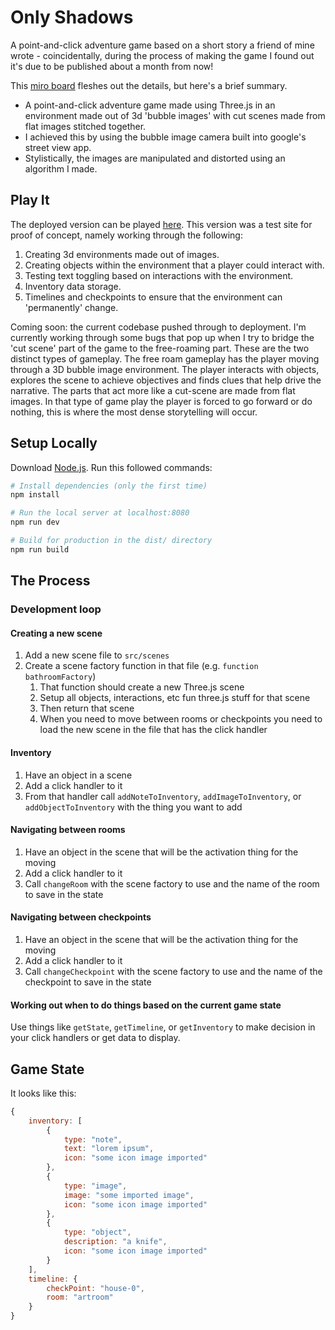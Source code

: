 # Only Shadows

A point-and-click adventure game based on a short story a friend of mine wrote - coincidentally, during the process of making the game I found out it's due to be published about a month from now!  

This [miro board](https://miro.com/app/board/uXjVPap0qME=/?share_link_id=24097702245) fleshes out the details, but here's a brief summary.
- A point-and-click adventure game made using Three.js in an environment made out of 3d 'bubble images' with cut scenes made from flat images stitched together. 
- I achieved this by using the bubble image camera built into google's street view app.  
- Stylistically, the images are manipulated and distorted using an algorithm I made.

## Play It
The deployed version can be played [here](https://immersive-bubble.vercel.app/). This version was a test site for proof of concept, namely working through the following: 
1. Creating 3d environments made out of images.
2. Creating objects within the environment that a player could interact with. 
3. Testing text toggling based on interactions with the environment. 
4. Inventory data storage.
5. Timelines and checkpoints to ensure that the environment can 'permanently' change. 

Coming soon: the current codebase pushed through to deployment. I'm currently working through some bugs that pop up when I try to bridge the 'cut scene' part of the game to the free-roaming part. These are the two distinct types of gameplay. The free roam gameplay has the player moving through a 3D bubble image environment. The player interacts with objects, explores the scene to achieve objectives and finds clues that help drive the narrative. The parts that act more like a cut-scene are made from flat images. In that type of game play the player is forced to go forward or do nothing, this is where the most dense storytelling will occur. 

## Setup Locally 
Download [Node.js](https://nodejs.org/en/download/).
Run this followed commands:

``` bash
# Install dependencies (only the first time)
npm install

# Run the local server at localhost:8080
npm run dev

# Build for production in the dist/ directory
npm run build
```

## The Process

### Development loop

#### Creating a new scene

1. Add a new scene file to `src/scenes`
2. Create a scene factory function in that file (e.g. `function bathroomFactory`)
    1. That function should create a new Three.js scene
    2. Setup all objects, interactions, etc fun three.js stuff for that scene
    3. Then return that scene
    4. When you need to move between rooms or checkpoints you need to load the new scene in the file that has the click handler

#### Inventory

1. Have an object in a scene
2. Add a click handler to it
3. From that handler call `addNoteToInventory`, `addImageToInventory`, or `addObjectToInventory` with the thing you want to add

#### Navigating between rooms

1. Have an object in the scene that will be the activation thing for the moving
2. Add a click handler to it
3. Call `changeRoom` with the scene factory to use and the name of the room to save in the state

#### Navigating between checkpoints

1. Have an object in the scene that will be the activation thing for the moving
2. Add a click handler to it
3. Call `changeCheckpoint` with the scene factory to use and the name of the checkpoint to save in the state

#### Working out when to do things based on the current game state

Use things like `getState`, `getTimeline`, or `getInventory` to make decision in your click handlers or get data to display.

## Game State

It looks like this:

```js
{
    inventory: [
        {
            type: "note",
            text: "lorem ipsum",
            icon: "some icon image imported"
        },
        {
            type: "image",
            image: "some imported image",
            icon: "some icon image imported"
        },
        {
            type: "object",
            description: "a knife",
            icon: "some icon image imported"
        }
    ],
    timeline: {
        checkPoint: "house-0",
        room: "artroom"
    }
}
```
